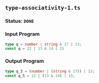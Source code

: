 ## `type-associativity-1.ts`

### Status: `DONE`

### Input Program

```typescript
type q = number | string & 17 | 13;
const q = 12 | 13 & 14 | 15
```

### Output Program

```typescript
type q_3 = (number | (string & 17)) | 13;
const q_5 = 12 | (13 & 14) | 15;
```

